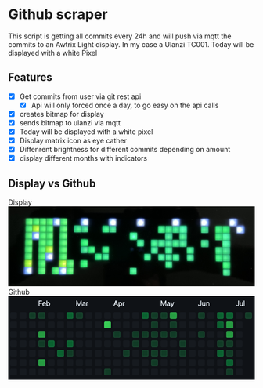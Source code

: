 # Github scraper
This script is getting all commits every 24h and will push via mqtt the commits to an Awtrix Light display. In my case a Ulanzi TC001.
Today will be displayed with a white Pixel

## Features
- [x] Get commits from user via git rest api
  - [x] Api will only forced once a day, to go easy on the api calls
- [x] creates bitmap for display
- [x] sends bitmap to ulanzi via mqtt
- [x] Today will be displayed with a white pixel
- [x] Display matrix icon as eye cather 
- [x] Diffenrent brightness for different commits depending on amount
- [x] display different months with indicators

 ## Display vs Github                 
Display
 ![Display](./images/display.jpeg)
Github 
![Github](./images/github.png) 